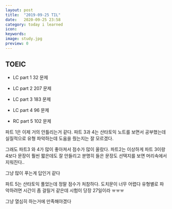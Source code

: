 ```yaml
---
layout: post
title:  "2019-09-25 TIL"
date:   2020-09-25 23:58
category: today i learned
icon: 
keywords: 
image: study.jpg
preview: 0
---
```



## TOEIC
- LC part 1 32 문제
- LC part 2 207 문제
- LC part 3 183 문제
- LC part 4 96 문제

- RC part 5 102 문제

파트 1은 이제 거의 안틀리는거 같다. 파트 3과 4는 산타토익 노트를 보면서 공부했는데 실질적으로 유형 파악하는데 도움을 줬는지는 잘 모르겠다.

그래도 파트3 와 4가 많이 좋아져서 점수가 많이 올랐다.
파트2는 이상하게 파트 3이랑 4보다 문장이 훨씬 짧은데도 잘 안들리고 분명히 들은 문장도 선택지를 보면 머리속에서 지워진다.. 

그냥 많이 푸는게 답인거 같다

파트 5는 산타토익 풀었는데 정말 점수가 처참하다. 도치문이 너무 어렵다 유형별로 파악하려면 시간이 좀 걸릴거 같은데 시험이 당장 27일이라 ㅠㅠㅠ

그냥 열심히 하는거에 만족해야겠다